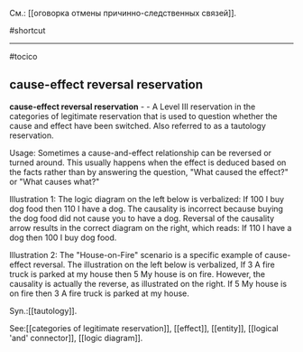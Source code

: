 См.: [[оговорка отмены причинно-следственных связей]].

#shortcut




<hr/>

#tocico

## cause-effect reversal reservation

<b>cause-effect reversal reservation</b> - - A Level III reservation in the categories of legitimate reservation that is used to question whether the cause and effect have been switched. Also referred to as a tautology reservation. 


Usage: Sometimes a cause-and-effect relationship can be reversed or turned around.  This usually happens when the effect is deduced based on the facts rather than by answering the question, "What caused the effect?" or "What causes what?"  

Illustration 1: The logic diagram on the left below is verbalized: If 100 I buy dog food then 110 I have a dog. The causality is incorrect because buying the dog food did not cause you to have a dog.  Reversal of the causality arrow results in the correct diagram on the right, which reads: If 110 I have a dog then 100 I buy dog food. 
 

Illustration 2: The "House-on-Fire" scenario is a specific example of cause-effect reversal.  The illustration on the left below is verbalized, If 3 A fire truck is parked at my house then 5 My house is on fire.  However, the causality is actually the reverse, as illustrated on the right.  If 5 My house is on fire then 3 A fire truck is parked at my house. 
 

Syn.:[[tautology]].



See:[[categories of legitimate reservation]], [[effect]], [[entity]], [[logical 'and' connector]], [[logic diagram]].
